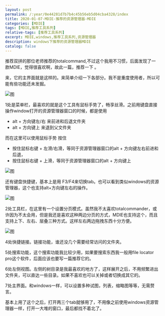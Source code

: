 ```yaml
---
layout: post
permalink: /:year/0e44281d7b7b4c45b56eb5d04cba4328/index
title: 2020-01-07-MDIE-推荐的资源管理器-MDIE
categories: [MDIE]
tags: [MDIE,推荐工具系列]
relative-tags: [推荐工具系列]
excerpt: MDIE,windows,推荐工具系列,资源管理器
description: windows下推荐的资源管理器MDIE
catalog: false
---
```


推荐双拼的那位老师推荐的totalcommand,不过这个我用不习惯，后面发现了一款MDIE，觉得很喜欢啊，故此一篇，推荐一下 。

来，它的主界面就是这样的。来简单介绍一下各部分。我不是重度使用者，所以可能有些功能还未发掘。

![图](https://gitee.com/linxingyang/at-2020-10-02-image/raw/master/image/M-MDIE/image/2020-01-07/01.png)

1处是菜单栏，最喜欢的就是这个工具有鼠标手势了，畅享丝滑。之前用键盘直接操作window打开的资源管理器窗口的时候，都是使用 

- alt + 方向键左/右 来前进和后退文件夹
- alt + 方向键上 来退到父文件夹

而在这里可以使用鼠标手势 按住

- 按住鼠标右键 + 左滑/右滑，等同于资源管理器窗口的alt + 方向键左右前进和后退，
- 按住鼠标右键 + 上滑，等同于资源管理器窗口的alt + 方向键上

![图](https://gitee.com/linxingyang/at-2020-10-02-image/raw/master/image/M-MDIE/image/2020-01-07/02.png)



还有键盘快捷键，基本上是用 F3/F4来切换tab。也可以看到类似windows的资源管理器，这个也支持alt+方向键左右的操作。


![图](https://gitee.com/linxingyang/at-2020-10-02-image/raw/master/image/M-MDIE/image/2020-01-07/03.png)



2处工具栏，在这里有一个设置分页模式。虽然我不太喜欢totalcommander，或许因为不太会用，但是我还是喜欢这种两边分页的方式，MDIE也支持这个，而且支持上下、左右、层叠三种方式。这样左右两边拖拽东西十分方便。

![图](https://gitee.com/linxingyang/at-2020-10-02-image/raw/master/image/M-MDIE/image/2020-01-07/04.png)

4处快捷链接。链接功能，谁还没几个需要经常访问的文件夹。

5处搜索功能，这个搜索功能我比较少用，如果要搜索东西我一般用file locator pro这个软件，后面应该也要写一篇推荐它的。

6处左侧视图。左侧的树目录是我最喜欢的地方了，这样展开之后，不用频繁进出文件夹，可以直达一些目录。如果不喜欢也可以关掉或者切换成其它的。

7处主界面。和windows一样，可以设置多种试图，列表，缩略图等等，无需赘言。



基本上用了这个之后，打开两三个tab就够用了，不用像之前使用windows资源管理器一样，打开一大堆的窗口，最后都找不着北了。